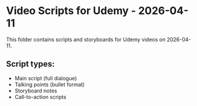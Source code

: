 # Video Scripts for Udemy - 2026-04-11

This folder contains scripts and storyboards for Udemy videos on 2026-04-11.

## Script types:
- Main script (full dialogue)
- Talking points (bullet format)
- Storyboard notes
- Call-to-action scripts
